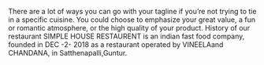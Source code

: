 There are a lot of ways you can go with your tagline if you’re not trying to tie in a specific cuisine. You could choose to emphasize your great value, a fun or romantic atmosphere, or the high quality of your product.
History of our restaurant
SIMPLE HOUSE RESTAURENT is an indian fast food company, founded in DEC -2- 2018 as a restaurant operated by VINEELAand CHANDANA, in Satthenapalli,Guntur.
